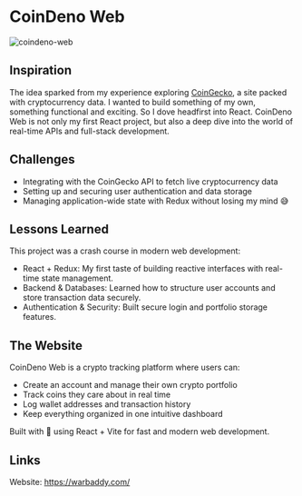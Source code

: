 # CoinDeno Web

![coindeno-web](https://github.com/user-attachments/assets/9e5f70cc-d0b3-4636-b97a-81012b2d08fb)

## Inspiration

The idea sparked from my experience exploring [CoinGecko](https://www.coingecko.com/), a site packed with cryptocurrency data. I wanted to build something of my own, something functional and exciting. So I dove headfirst into React. CoinDeno Web is not only my first React project, but also a deep dive into the world of real-time APIs and full-stack development.

## Challenges

- Integrating with the CoinGecko API to fetch live cryptocurrency data
- Setting up and securing user authentication and data storage
- Managing application-wide state with Redux without losing my mind 😅

## Lessons Learned

This project was a crash course in modern web development:

- React + Redux: My first taste of building reactive interfaces with real-time state management.
- Backend & Databases: Learned how to structure user accounts and store transaction data securely.
- Authentication & Security: Built secure login and portfolio storage features.

## The Website

CoinDeno Web is a crypto tracking platform where users can:

- Create an account and manage their own crypto portfolio
- Track coins they care about in real time
- Log wallet addresses and transaction history
- Keep everything organized in one intuitive dashboard

Built with 💙 using React + Vite for fast and modern web development.

## Links

Website: https://warbaddy.com/
